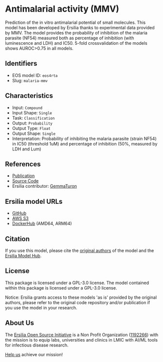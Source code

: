 # Antimalarial activity (MMV)

Prediction of the in vitro antimalarial potential of small molecules. This model has been developed by Ersilia thanks to experimental data provided by MMV. The model provides the probability of inhibition of the malaria parasite (NF54) measured both as percentage of inhibition (with luminescence and LDH) and IC50. 5-fold crossvalidation of the models shows AUROC>0.75 in all models.

## Identifiers

* EOS model ID: `eos4rta`
* Slug: `malaria-mmv`

## Characteristics

* Input: `Compound`
* Input Shape: `Single`
* Task: `Classification`
* Output: `Probability`
* Output Type: `Float`
* Output Shape: `Single`
* Interpretation: Probability of inhibiting the malaria parasite (strain NF54) in IC50 (threshold 1uM) and percentage of inhibition (50%, measured by LDH and Lum)

## References

* [Publication](https://ersilia.io)
* [Source Code](https://github.com/ersilia-os/lazy-qsar)
* Ersilia contributor: [GemmaTuron](https://github.com/GemmaTuron)

## Ersilia model URLs
* [GitHub](https://github.com/ersilia-os/eos4rta)
* [AWS S3](https://ersilia-models-zipped.s3.eu-central-1.amazonaws.com/eos4rta.zip)
* [DockerHub](https://hub.docker.com/r/ersiliaos/eos4rta) (AMD64, ARM64)

## Citation

If you use this model, please cite the [original authors](https://ersilia.io) of the model and the [Ersilia Model Hub](https://github.com/ersilia-os/ersilia/blob/master/CITATION.cff).

## License

This package is licensed under a GPL-3.0 license. The model contained within this package is licensed under a GPL-3.0 license.

Notice: Ersilia grants access to these models 'as is' provided by the original authors, please refer to the original code repository and/or publication if you use the model in your research.

## About Us

The [Ersilia Open Source Initiative](https://ersilia.io) is a Non Profit Organization ([1192266](https://register-of-charities.charitycommission.gov.uk/charity-search/-/charity-details/5170657/full-print)) with the mission is to equip labs, universities and clinics in LMIC with AI/ML tools for infectious disease research.

[Help us](https://www.ersilia.io/donate) achieve our mission!